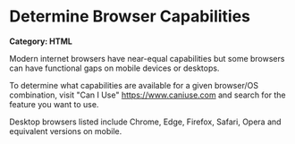 # Determine Browser Capabilities

__Category: HTML__

Modern internet browsers have near-equal capabilities but some browsers can have functional gaps on mobile devices or desktops. 

To determine what capabilities are available for a given browser/OS combination, visit "Can I Use" https://www.caniuse.com and search for the feature you want to use.

Desktop browsers listed include Chrome, Edge, Firefox, Safari, Opera and equivalent versions on mobile.
